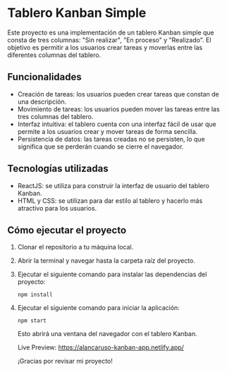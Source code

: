 # Tablero Kanban Simple

Este proyecto es una implementación de un tablero Kanban simple que consta de tres columnas: "Sin realizar", "En proceso" y "Realizado". El objetivo es permitir a los usuarios crear tareas y moverlas entre las diferentes columnas del tablero.

## Funcionalidades

- Creación de tareas: los usuarios pueden crear tareas que constan de una descripción.
- Movimiento de tareas: los usuarios pueden mover las tareas entre las tres columnas del tablero.
- Interfaz intuitiva: el tablero cuenta con una interfaz fácil de usar que permite a los usuarios crear y mover tareas de forma sencilla.
- Persistencia de datos: las tareas creadas no se persisten, lo que significa que se perderán cuando se cierre el navegador.

## Tecnologías utilizadas

- ReactJS: se utiliza para construir la interfaz de usuario del tablero Kanban.
- HTML y CSS: se utilizan para dar estilo al tablero y hacerlo más atractivo para los usuarios.

## Cómo ejecutar el proyecto

1. Clonar el repositorio a tu máquina local.
2. Abrir la terminal y navegar hasta la carpeta raíz del proyecto.
3. Ejecutar el siguiente comando para instalar las dependencias del proyecto:

   ```
   npm install
   ```

4. Ejecutar el siguiente comando para iniciar la aplicación:

   ```
   npm start
   ```

   Esto abrirá una ventana del navegador con el tablero Kanban.
   
   Live Preview: https://alancaruso-kanban-app.netlify.app/

   ¡Gracias por revisar mi proyecto!
